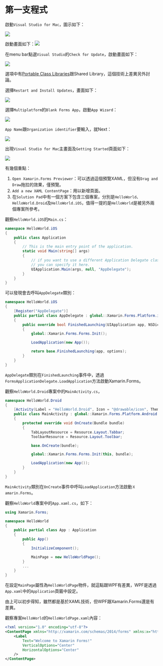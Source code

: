 # 第一支程式

啟動`Visual Studio for Mac`，圖示如下：

![](https://msdnshared.blob.core.windows.net/media/2017/03/vs-for-mac-logo-caption2.png)

啟動畫面如下：![](/images/Day3/01.jpg)

在menu bar點選`Visual Studio`的`Check for Update`，啟動畫面如下：

![](/images/Day3/02.jpg)

選項中有[Portable Class Libraries](https://msdn.microsoft.com/en-us/library/gg597391%28v=vs.100%29.aspx)跟Shared Library，這個技術上差異另外討論。

選擇`Restart and Install Updates`，畫面如下：

![](/images/Day3/03.jpg)

選擇`Multiplatform`的`Blank Forms App`，啟動`App Wizard`：

![](/images/Day3/04.jpg)

`App Name`跟`Organization identifier`要輸入，就Next：

![](/images/Day3/05.jpg)

出現`Visual Studio for Mac`主畫面及`Getting Started`頁面如下：

![](/images/Day3/06.jpg)

有幾個重點：

1. `Open Xamarin.Forms Previewer`：可以透過這個預覽XAML，但沒有`Drag and Draw`拖拉的效果，僅預覽。
2. `Add a new XAML ContentPage`：用以新增頁面。
3. 在`Solution Pad`中有一個方案下包含三個專案，分別是`HelloWorld`、`HelloWorld.Droid`及`HelloWorld.iOS`，值得一提的是`HelloWorld`是被另外兩個專案所參考。

觀察`HelloWorld.iOS`的`Main.cs`：

```csharp
namespace HelloWorld.iOS
{
    public class Application
    {
        // This is the main entry point of the application.
        static void Main(string[] args)
        {
            // if you want to use a different Application Delegate class from "AppDelegate"
            // you can specify it here.
            UIApplication.Main(args, null, "AppDelegate");
        }
    }
}
```

可以發現會去呼叫`AppDelegate`類別：

```csharp
namespace HelloWorld.iOS
{
    [Register("AppDelegate")]
    public partial class AppDelegate : global::Xamarin.Forms.Platform.iOS.FormsApplicationDelegate
    {
        public override bool FinishedLaunching(UIApplication app, NSDictionary options)
        {
            global::Xamarin.Forms.Forms.Init();

            LoadApplication(new App());

            return base.FinishedLaunching(app, options);
        }
    }
}
```

`AppDelegate`類別在`FinishedLaunching`事件中，透過`FormsApplicationDelegate.LoadApplication`方法啟動Xamarin.Forms。

觀察`HelloWorld.Droid`專案中的`MainActivity.cs`，

```csharp
namespace HelloWorld.Droid
{
    [Activity(Label = "HelloWorld.Droid", Icon = "@drawable/icon", Theme = "@style/MyTheme", MainLauncher = true, ConfigurationChanges = ConfigChanges.ScreenSize | ConfigChanges.Orientation)]
    public class MainActivity : global::Xamarin.Forms.Platform.Android.FormsAppCompatActivity
    {
        protected override void OnCreate(Bundle bundle)
        {
            TabLayoutResource = Resource.Layout.Tabbar;
            ToolbarResource = Resource.Layout.Toolbar;

            base.OnCreate(bundle);

            global::Xamarin.Forms.Forms.Init(this, bundle);

            LoadApplication(new App());
        }
    }
}
```

`MainActivity`類別在`OnCreate`事件中呼叫`LoadApplication`方法啟動`Ｘamarin.Forms`。

觀察`HelloWorld`專案中的`App.xaml.cs`，如下：

```csharp
using Xamarin.Forms;

namespace HelloWorld
{
    public partial class App : Application
    {
        public App()
        {
            InitializeComponent();

            MainPage = new HelloWorldPage();
        }
        ...
    }
}
```

在設定`MainPage`屬性為`HelloWorldPage`物件，就這點跟WPF有差異，WPF是透過`App.xaml`中的`Application`頁籤中設定。

由上可以初步得知，雖然都是基於XAML技術，但WPF跟Xamarin.Forms還是有差異。

觀察專案``HelloWorld``的``HelloWorldPage.xaml``內容：

```xml
<?xml version="1.0" encoding="utf-8"?>
<ContentPage xmlns="http://xamarin.com/schemas/2014/forms" xmlns:x="http://schemas.microsoft.com/winfx/2009/xaml" xmlns:local="clr-namespace:HelloWorld" x:Class="HelloWorld.HelloWorldPage">
	<Label
		Text="Welcome to Xamarin Forms!"
		VerticalOptions="Center"
		HorizontalOptions="Center"
	/>
</ContentPage>
```